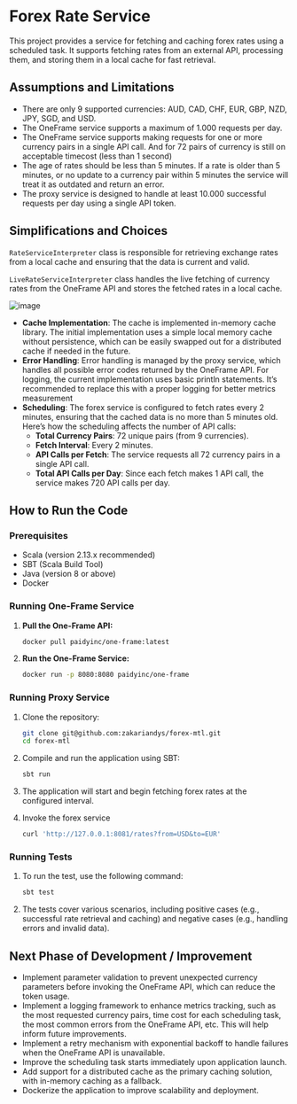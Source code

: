# Forex Rate Service

This project provides a service for fetching and caching forex rates using a scheduled task. It supports fetching rates from an external API, processing them, and storing them in a local cache for fast retrieval.

## Assumptions and Limitations

- There are only 9 supported currencies: AUD, CAD, CHF, EUR, GBP, NZD, JPY, SGD, and USD.
- The OneFrame service supports a maximum of 1.000 requests per day.
- The OneFrame service supports making requests for one or more currency pairs in a single API call. And for 72 pairs of currency is still on acceptable timecost (less than 1 second)
- The age of rates should be less than 5 minutes. If a rate is older than 5 minutes, or no update to a currency pair within 5 minutes the service will treat it as outdated and return an error.
- The proxy service is designed to handle at least 10.000 successful requests per day using a single API token.

## Simplifications and Choices

 `RateServiceInterpreter` class is responsible for retrieving exchange rates from a local cache and ensuring that the data is current and valid.

`LiveRateServiceInterpreter` class handles the live fetching of currency rates from the OneFrame API and stores the fetched rates in a local cache.

![image](https://github.com/user-attachments/assets/bfda6271-69f2-4c1d-96df-2fdac4ed70c6)

- **Cache Implementation**: The cache is implemented in-memory cache library. The initial implementation uses a simple local memory cache without persistence, which can be easily swapped out for a distributed cache if needed in the future.
- **Error Handling**: Error handling is managed by the proxy service, which handles all possible error codes returned by the OneFrame API. For logging, the current implementation uses basic println statements. It’s recommended to replace this with a proper logging for better metrics measurement
- **Scheduling**: The forex service is configured to fetch rates every 2 minutes, ensuring that the cached data is no more than 5 minutes old. Here’s how the scheduling affects the number of API calls:
  - **Total Currency Pairs**: 72 unique pairs (from 9 currencies).
  - **Fetch Interval**: Every 2 minutes.
  - **API Calls per Fetch**: The service requests all 72 currency pairs in a single API call.
  - **Total API Calls per Day**: Since each fetch makes 1 API call, the service makes 720 API calls per day.

## How to Run the Code

### Prerequisites

- Scala (version 2.13.x recommended)
- SBT (Scala Build Tool)
- Java (version 8 or above)
- Docker

### Running One-Frame Service
1. **Pull the One-Frame API:**
   ```bash
   docker pull paidyinc/one-frame:latest
   ```

2. **Run the One-Frame Service:**
   ```bash
   docker run -p 8080:8080 paidyinc/one-frame
   ```

### Running Proxy Service

1. Clone the repository:
    ```bash
    git clone git@github.com:zakariandys/forex-mtl.git
    cd forex-mtl
    ```

2. Compile and run the application using SBT:
    ```bash
    sbt run
    ```

3. The application will start and begin fetching forex rates at the configured interval.

4. Invoke the forex service
    ```bash
    curl 'http://127.0.0.1:8081/rates?from=USD&to=EUR'
    ```

### Running Tests

1. To run the test, use the following command:
    ```bash
    sbt test
    ```

2. The tests cover various scenarios, including positive cases (e.g., successful rate retrieval and caching) and negative cases (e.g., handling errors and invalid data).

## Next Phase of Development / Improvement

- Implement parameter validation to prevent unexpected currency parameters before invoking the OneFrame API, which can reduce the token usage.
- Implement a logging framework to enhance metrics tracking, such as the most requested currency pairs, time cost for each scheduling task, the most common errors from the OneFrame API, etc. This will help inform future improvements.
- Implement a retry mechanism with exponential backoff to handle failures when the OneFrame API is unavailable.
- Improve the scheduling task starts immediately upon application launch.
- Add support for a distributed cache as the primary caching solution, with in-memory caching as a fallback.
- Dockerize the application to improve scalability and deployment.
